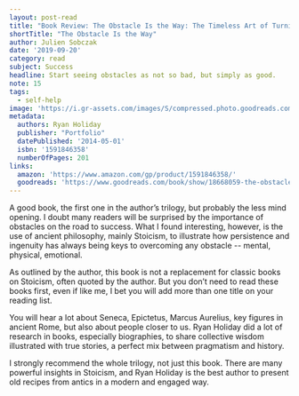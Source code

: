 ```yaml
---
layout: post-read
title: "Book Review: The Obstacle Is the Way: The Timeless Art of Turning Trials into Triumph"
shortTitle: "The Obstacle Is the Way"
author: Julien Sobczak
date: '2019-09-20'
category: read
subject: Success
headline: Start seeing obstacles as not so bad, but simply as good.
note: 15
tags:
  - self-help
image: 'https://i.gr-assets.com/images/S/compressed.photo.goodreads.com/books/1391440316l/18668059.jpg'
metadata:
  authors: Ryan Holiday
  publisher: "Portfolio"
  datePublished: '2014-05-01'
  isbn: '1591846358'
  numberOfPages: 201
links:
  amazon: 'https://www.amazon.com/gp/product/1591846358/'
  goodreads: 'https://www.goodreads.com/book/show/18668059-the-obstacle-is-the-way'
---
```


A good book, the first one in the author’s trilogy, but probably the less mind opening. I doubt many readers will be surprised by the importance of obstacles on the road to success. What I found interesting, however, is the use of ancient philosophy, mainly Stoicism, to illustrate how persistence and ingenuity has always being keys to overcoming any obstacle -- mental, physical, emotional.

As outlined by the author, this book is not a replacement for classic books on Stoicism, often quoted by the author. But you don’t need to read these books first, even if like me, I bet you will add more than one title on your reading list.

You will hear a lot about Seneca, Epictetus, Marcus Aurelius, key figures in ancient Rome, but also about people closer to us. Ryan Holiday did a lot of research in books, especially biographies, to share collective wisdom illustrated with true stories, a perfect mix between pragmatism and history.

I strongly recommend the whole trilogy, not just this book. There are many powerful insights in Stoicism, and Ryan Holiday is the best author to present old recipes from antics in a modern and engaged way.
